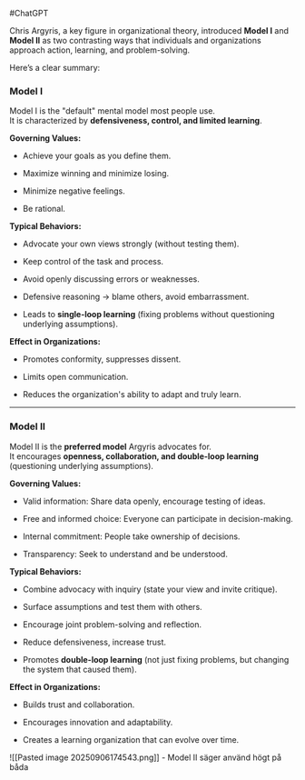 
#ChatGPT

Chris Argyris, a key figure in organizational theory, introduced **Model I** and **Model II** as two contrasting ways that individuals and organizations approach action, learning, and problem-solving.

Here’s a clear summary:

### **Model I**

Model I is the "default" mental model most people use.  
It is characterized by **defensiveness, control, and limited learning**.

**Governing Values:**

- Achieve your goals as you define them.
    
- Maximize winning and minimize losing.
    
- Minimize negative feelings.
    
- Be rational.
    

**Typical Behaviors:**

- Advocate your own views strongly (without testing them).
    
- Keep control of the task and process.
    
- Avoid openly discussing errors or weaknesses.
    
- Defensive reasoning → blame others, avoid embarrassment.
    
- Leads to **single-loop learning** (fixing problems without questioning underlying assumptions).
    

**Effect in Organizations:**

- Promotes conformity, suppresses dissent.
    
- Limits open communication.
    
- Reduces the organization's ability to adapt and truly learn.
    

---

### **Model II**

Model II is the **preferred model** Argyris advocates for.  
It encourages **openness, collaboration, and double-loop learning** (questioning underlying assumptions).

**Governing Values:**

- Valid information: Share data openly, encourage testing of ideas.
    
- Free and informed choice: Everyone can participate in decision-making.
    
- Internal commitment: People take ownership of decisions.
    
- Transparency: Seek to understand and be understood.
    

**Typical Behaviors:**

- Combine advocacy with inquiry (state your view and invite critique).
    
- Surface assumptions and test them with others.
    
- Encourage joint problem-solving and reflection.
    
- Reduce defensiveness, increase trust.
    
- Promotes **double-loop learning** (not just fixing problems, but changing the system that caused them).
    

**Effect in Organizations:**

- Builds trust and collaboration.
    
- Encourages innovation and adaptability.
    
- Creates a learning organization that can evolve over time.

![[Pasted image 20250906174543.png]]
	- Model II säger använd högt på båda